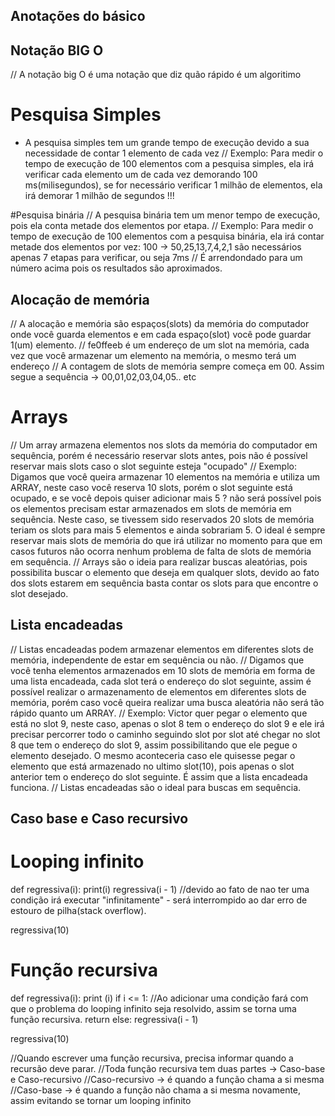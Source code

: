 ## Anotações do básico

## Notação BIG O
// A notação big O é uma notação que diz quão rápido é um algoritimo

# Pesquisa Simples
- A pesquisa simples tem um grande tempo de execução devido a sua necessidade de contar 1 elemento de cada vez
// Exemplo: Para medir o tempo de execução de 100 elementos com a pesquisa simples, ela irá verificar cada elemento um de cada vez demorando 100 ms(milisegundos), se for necessário verificar 1 milhão de elementos, ela irá demorar 1 milhão de segundos !!!

#Pesquisa binária
// A pesquisa binária tem um menor tempo de execução, pois ela conta metade dos elementos por etapa.
// Exemplo: Para medir o tempo de execução de 100 elementos com a pesquisa binária, ela irá contar metade dos elementos por vez: 100 -> 50,25,13,7,4,2,1 são necessários apenas 7 etapas para verificar, ou seja 7ms
// É arrendondado para um número acima pois os resultados são aproximados.

## Alocação de memória
// A alocação e memória são espaços(slots) da memória do computador onde você guarda elementos e em cada espaço(slot) você pode guardar 1(um) elemento.
// fe0ffeeb é um endereço de um slot na memória, cada vez que você armazenar um elemento na memória, o mesmo terá um endereço
// A contagem de slots de memória sempre começa em 00. Assim segue a sequência -> 00,01,02,03,04,05.. etc

# Arrays
// Um array armazena elementos nos slots da memória do computador em sequência, porém é necessário reservar slots antes, pois não é possível reservar mais slots caso o slot seguinte esteja "ocupado"
// Exemplo: Digamos que você queira armazenar 10 elementos na memória e utiliza um ARRAY, neste caso você reserva 10 slots, porém o slot seguinte está ocupado, e se você depois quiser adicionar mais 5 ? não será possível pois os elementos precisam estar armazenados em slots de memória em sequência. Neste caso, se tivessem sido reservados 20 slots de memória teriam os slots para mais 5 elementos e ainda sobrariam 5. O ideal é sempre reservar mais slots de memória do que irá utilizar no momento para que em casos futuros não ocorra nenhum problema de falta de slots de memória em sequência.
// Arrays são o ideia para realizar buscas aleatórias, pois possibilita buscar o elemento que deseja em qualquer slots, devido ao fato dos slots estarem em sequência basta contar os slots para que encontre o slot desejado.

## Lista encadeadas
// Listas encadeadas podem armazenar elementos em diferentes slots de memória, independente de estar em sequência ou não.
// Digamos que você tenha elementos armazenados em 10 slots de memória em forma de uma lista encadeada, cada slot terá o endereço do slot seguinte, assim é possível realizar o armazenamento de elementos em diferentes slots de memória, porém caso você queira realizar uma busca aleatória não será tão rápido quanto um ARRAY.
// Exemplo: Victor quer pegar o elemento que está no slot 9, neste caso, apenas o slot 8 tem o endereço do slot 9 e ele irá precisar percorrer todo o caminho seguindo slot por slot até chegar no slot 8 que tem o endereço do slot 9, assim possibilitando que ele pegue o elemento desejado. O mesmo aconteceria caso ele quisesse pegar o elemento que está armazenado no ultimo slot(10), pois apenas o slot anterior tem o endereço do slot seguinte. É assim que a lista encadeada funciona.
// Listas encadeadas são o ideal para buscas em sequência. 


## Caso base e Caso recursivo

# Looping infinito

def regressiva(i):
    print(i)
    regressiva(i - 1) //devido ao fato de nao ter uma condição irá executar "infinitamente" - será interrompido ao dar erro de estouro de pilha(stack overflow).

regressiva(10)

# Função recursiva

def regressiva(i):
    print (i)
    if i <= 1: //Ao adicionar uma condição fará com que o problema do looping infinito seja resolvido, assim se torna uma função recursiva.
        return
    else:
        regressiva(i - 1)

regressiva(10) 

//Quando escrever uma função recursiva, precisa informar quando a recursão deve parar.
//Toda função recursiva tem duas partes -> Caso-base e Caso-recursivo
//Caso-recursivo -> é quando a função chama a si mesma
//Caso-base -> é quando a função não chama a si mesma novamente, assim evitando se tornar um looping infinito
